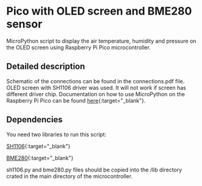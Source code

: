# Pico with OLED screen and BME280 sensor
MicroPython script to display the air temperature, humidity and pressure on the OLED screen using Raspberry Pi Pico microcontroller.

## Detailed description
Schematic of the connections can be found in the connections.pdf file. OLED screen with SH1106 driver was used. It will not work if screen has different driver chip. Documentation on how to use MicroPython on the Raspberry Pi Pico can be found [here](https://datasheets.raspberrypi.org/pico/raspberry-pi-pico-python-sdk.pdf){:target="_blank"}.

## Dependencies
You need two libraries to run this script:

[SH1106](https://github.com/robert-hh/SH1106){:target="_blank"}

[BME280](https://github.com/catdog2/mpy_bme280_esp8266){:target="_blank"}

sh1106.py and bme280.py files should be copied into the /lib directory crated in the main directory of the microcontroller.
